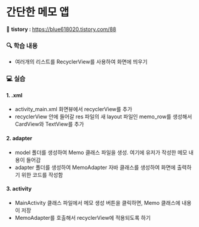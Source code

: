 # 간단한 메모 앱

📝 <b> tistory : </b> https://blue618020.tistory.com/88

### 🔍 학습 내용
-  여러개의 리스트를 RecyclerView를 사용하여 화면에 띄우기

### 💻 실습
#### 1. .xml 
-  activity_main.xml 화면뷰에서 recyclerView를 추가
-  recyclerView 안에 들어갈 res 파일의 새 layout 파일인 memo_row를 생성해서 CardView와 TextView를 추가

#### 2. adapter
-  model 폴더를 생성하여 Memo 클래스 파일을 생성. 여기에 유저가 작성한 메모 내용이 들어감
-  adapter 폴더를 생성하여 MemoAdapter 자바 클래스를 생성하여 화면에 출력하기 위한 코드를 작성함

#### 3. activity 
-  MainActivity 클래스 파일에서 메모 생성 버튼을 클릭하면, Memo 클래스에 내용이 저장
-  MemoAdapter를 호출해서 recyclerView에 적용되도록 하기
